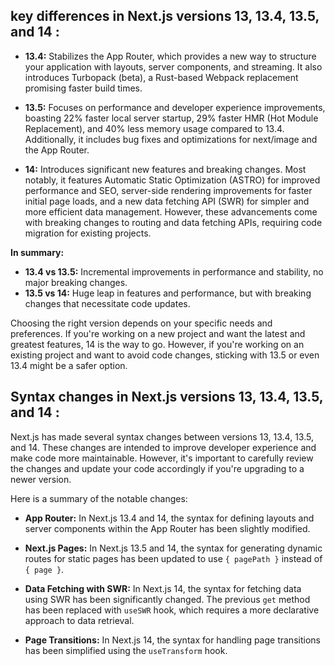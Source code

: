 ## key differences in Next.js versions 13, 13.4, 13.5, and 14 :

- **13.4:** Stabilizes the App Router, which provides a new way to structure your application with layouts, server components, and streaming. It also introduces Turbopack (beta), a Rust-based Webpack replacement promising faster build times.

- **13.5:** Focuses on performance and developer experience improvements, boasting 22% faster local server startup, 29% faster HMR (Hot Module Replacement), and 40% less memory usage compared to 13.4. Additionally, it includes bug fixes and optimizations for next/image and the App Router.

- **14:** Introduces significant new features and breaking changes. Most notably, it features Automatic Static Optimization (ASTRO) for improved performance and SEO, server-side rendering improvements for faster initial page loads, and a new data fetching API (SWR) for simpler and more efficient data management. However, these advancements come with breaking changes to routing and data fetching APIs, requiring code migration for existing projects.

**In summary:**

- **13.4 vs 13.5:** Incremental improvements in performance and stability, no major breaking changes.
- **13.5 vs 14:** Huge leap in features and performance, but with breaking changes that necessitate code updates.

Choosing the right version depends on your specific needs and preferences. If you're working on a new project and want the latest and greatest features, 14 is the way to go. However, if you're working on an existing project and want to avoid code changes, sticking with 13.5 or even 13.4 might be a safer option.

## Syntax changes in Next.js versions 13, 13.4, 13.5, and 14 :

Next.js has made several syntax changes between versions 13, 13.4, 13.5, and 14. These changes are intended to improve developer experience and make code more maintainable. However, it's important to carefully review the changes and update your code accordingly if you're upgrading to a newer version.

Here is a summary of the notable changes:

- **App Router:** In Next.js 13.4 and 14, the syntax for defining layouts and server components within the App Router has been slightly modified.

- **Next.js Pages:** In Next.js 13.5 and 14, the syntax for generating dynamic routes for static pages has been updated to use `{ pagePath }` instead of `{ page }`.

- **Data Fetching with SWR:** In Next.js 14, the syntax for fetching data using SWR has been significantly changed. The previous `get` method has been replaced with `useSWR` hook, which requires a more declarative approach to data retrieval.

- **Page Transitions:** In Next.js 14, the syntax for handling page transitions has been simplified using the `useTransform` hook.
